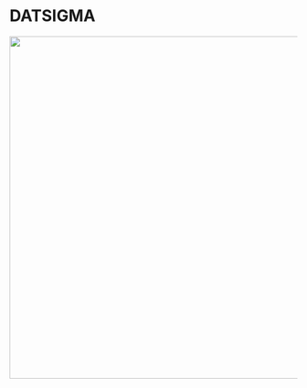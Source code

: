 # DATSIGMA

<p align="center">
  <img src="https://github.com/richardxie1119/DATSIGMA/blob/main/DATSIGMA_logo.png" /width="600"> 
</p>
